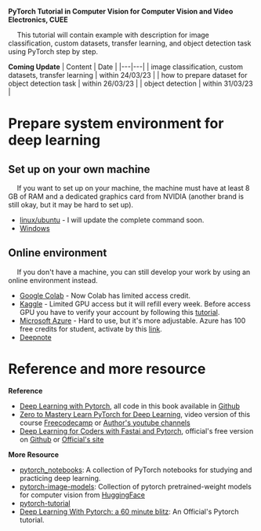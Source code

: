 **PyTorch Tutorial in Computer Vision for Computer Vision and Video Electronics, CUEE**

&emsp; This tutorial will contain example with description for image classification, custom datasets, transfer learning, and object detection task using PyTorch step by step.

**Coming Update**
| Content  | Date |
|---|---|
| image classification, custom datasets, transfer learning   | within 24/03/23  |
| how to prepare dataset for object detection task  | within 26/03/23  |
| object detection  | within 31/03/23  |

# Prepare system environment for deep learning
## Set up on your own machine

&emsp; If you want to set up on your machine, the machine must have at least 8 GB of RAM and a dedicated graphics card from NVIDIA (another brand is still okay, but it may be hard to set up).
 - [linux/ubuntu](https://wiry-guilty-734.notion.site/Setup-Ubuntu-Environment-for-Deep-Learning-dc81869719bf4049a99e7357796cf0d8/) - I will update the complete command soon.
 - [Windows](https://learn.microsoft.com/en-us/windows/ai/windows-ml/tutorials/pytorch-installation)
## Online environment

&emsp; If you don't have a machine, you can still develop your work by using an online environment instead.
 - [Google Colab](https://colab.research.google.com/) - Now Colab has limited access credit.
 - [Kaggle](https://www.kaggle.com/) - Limited GPU access but it will refill every week. Before access GPU you have to verify your account by following this [tutorial](https://www.kaggle.com/general/331276).
 - [Microsoft Azure](https://azure.microsoft.com/en-us) - Hard to use, but it's more adjustable. Azure has 100 free credits for student, activate by this [link](https://azure.microsoft.com/en-us/free/students/).
 - [Deepnote](https://deepnote.com/)

# Reference and more resource

**Reference**
* [Deep Learning with Pytorch](https://www.manning.com/books/deep-learning-with-pytorch), all code in this book available in [Github](https://github.com/deep-learning-with-pytorch/dlwpt-code)
* [Zero to Mastery Learn PyTorch for Deep Learning](https://www.learnpytorch.io/), video version of this course [Freecodecamp](https://www.youtube.com/watch?v=V_xro1bcAuA&t=27185s) or [Author's youtube channels](https://www.youtube.com/watch?v=Z_ikDlimN6A&t=81s)
* [Deep Learning for Coders with Fastai and Pytorch](https://www.amazon.com/Deep-Learning-Coders-fastai-PyTorch/dp/1492045527), official's free version on [Github](https://github.com/fastai/fastbook?fbclid=IwAR3U6Ex5bPtuXdmmfpULpqD81M_mziO3Le1D7HNiVuJ7GtUbvJU6x3uBQrQ) or [Official's site](https://course.fast.ai/)

**More Resource**
* [pytorch_notebooks](https://github.com/dair-ai/pytorch_notebooks): A collection of PyTorch notebooks for studying and practicing deep learning.
* [pytorch-image-models](https://github.com/huggingface/pytorch-image-models): Collection of pytorch pretrained-weight models for computer vision from [HuggingFace](https://huggingface.co/)
* [pytorch-tutorial](https://github.com/yunjey/pytorch-tutorial)
* [Deep Learning With Pytorch: a 60 minute blitz](https://pytorch.org/tutorials/beginner/deep_learning_60min_blitz.html): An Official's Pytorch tutorial.
